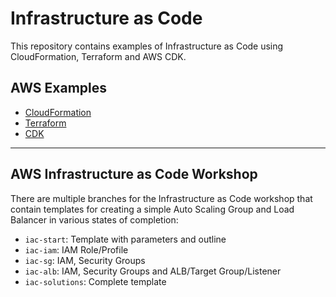 # Infrastructure as Code

This repository contains examples of Infrastructure as Code using CloudFormation, Terraform and AWS CDK.

## AWS Examples

* [CloudFormation](aws/cloudformation/)
* [Terraform](aws/terraform/)
* [CDK](aws/cdk/)

----

## AWS Infrastructure as Code Workshop

There are multiple branches for the Infrastructure as Code workshop that contain templates for creating a simple Auto Scaling Group and Load Balancer in various states of completion:

* `iac-start`: Template with parameters and outline
* `iac-iam`: IAM Role/Profile
* `iac-sg`: IAM, Security Groups
* `iac-alb`: IAM, Security Groups and ALB/Target Group/Listener
* `iac-solutions`: Complete template
